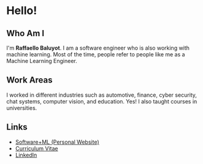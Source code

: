 # Hello!

## Who Am I

I'm **Raffaello Baluyot**. I am a software engineer who is also working
with machine learning. Most of the time, people refer to people like me as a
Machine Learning Engineer.

## Work Areas

I worked in different industries such as automotive, finance, cyber security,
chat systems, computer vision, and education. Yes! I also taught courses in
universities.

## Links

*   [Software+ML (Personal Website)][Software+ML]
*   [Curriculum Vitae][CV]
*   [LinkedIn]


[Software+ML]: https://www.softwareplus.ml
[CV]: https://cv.softwareplus.ml
[LinkedIn]: https://www.linkedin.com/in/baluyotraf/
